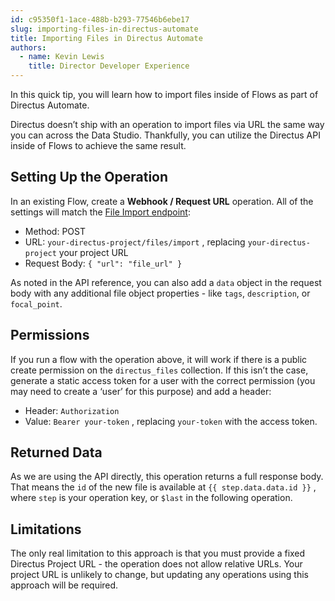 ```yaml
---
id: c95350f1-1ace-488b-b293-77546b6ebe17
slug: importing-files-in-directus-automate
title: Importing Files in Directus Automate
authors:
  - name: Kevin Lewis
    title: Director Developer Experience
---
```

In this quick tip, you will learn how to import files inside of Flows as part of Directus Automate. 

Directus doesn’t ship with an operation to import files via URL the same way you can across the Data Studio. Thankfully, you can utilize the Directus API inside of Flows to achieve the same result. 

## Setting Up the Operation

In an existing Flow, create a **Webhook / Request URL** operation. All of the settings will match the [File Import endpoint](/files/quickstart):

- Method: POST
- URL: `your-directus-project/files/import` , replacing `your-directus-project` your project URL
- Request Body: `{ "url": "file_url" }`

As noted in the API reference, you can also add a `data` object in the request body with any additional file object properties - like `tags`, `description`, or `focal_point`.

## Permissions

If you run a flow with the operation above, it will work if there is a public create permission on the `directus_files` collection. If this isn’t the case, generate a static access token for a user with the correct permission (you may need to create a ‘user’ for this purpose) and add a header:

- Header: `Authorization`
- Value: `Bearer your-token` , replacing `your-token` with the access token.

## Returned Data

As we are using the API directly, this operation returns a full response body. That means the `id` of the new file is available at <span v-pre>`{{ step.data.data.id }}`</span> , where `step` is your operation key, or `$last` in the following operation. 

## Limitations

The only real limitation to this approach is that you must provide a fixed Directus Project URL - the operation does not allow relative URLs. Your project URL is unlikely to change, but updating any operations using this approach will be required.
